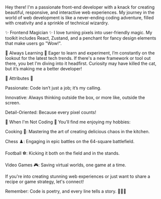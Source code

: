 Hey there! I'm a passionate front-end developer with a knack for creating beautiful, responsive, and interactive web experiences. My journey in the world of web development is like a never-ending coding adventure, filled with creativity and a sprinkle of technical wizardry.

✨ Frontend Magician ✨ I love turning pixels into user-friendly magic. My toolkit includes React, Zustand, and a penchant for fancy design elements that make users go "Wow!".

🚀 Always Learning 🚀 Eager to learn and experiment, I’m constantly on the lookout for the latest tech trends. If there's a new framework or tool out there, you bet I'm diving into it headfirst. Curiosity may have killed the cat, but it’s making me a better developer!

🌟 Attributes 🌟

Passionate: Code isn’t just a job; it’s my calling.

Innovative: Always thinking outside the box, or more like, outside the screen.

Detail-Oriented: Because every pixel counts!

🍳 When I'm Not Coding 🍳 You’ll find me enjoying my hobbies:

Cooking 🍔: Mastering the art of creating delicious chaos in the kitchen.

Chess ♟️: Engaging in epic battles on the 64-square battlefield.

Football ⚽: Kicking it both on the field and in the stands.

Video Games 🎮: Saving virtual worlds, one game at a time.

If you're into creating stunning web experiences or just want to share a recipe or game strategy, let's connect!

Remember: Code is poetry, and every line tells a story. 🎨👨‍💻
<!--
**NishankShetty/NishankShetty** is a ✨ _special_ ✨ repository because its `README.md` (this file) appears on your GitHub profile.

Here are some ideas to get you started:

- 🔭 I’m currently working on ...
- 🌱 I’m currently learning ...
- 👯 I’m looking to collaborate on ...
- 🤔 I’m looking for help with ...
- 💬 Ask me about ...
- 📫 How to reach me: ...
- 😄 Pronouns: ...
- ⚡ Fun fact: ...
-->
